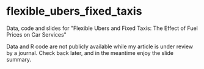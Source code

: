 # flexible_ubers_fixed_taxis
Data, code and slides for "Flexible Ubers and Fixed Taxis: The Effect of Fuel Prices on Car Services"

Data and R code are not publicly available while my article is under review by a journal. Check back later, and in the meantime enjoy the slide summary.
